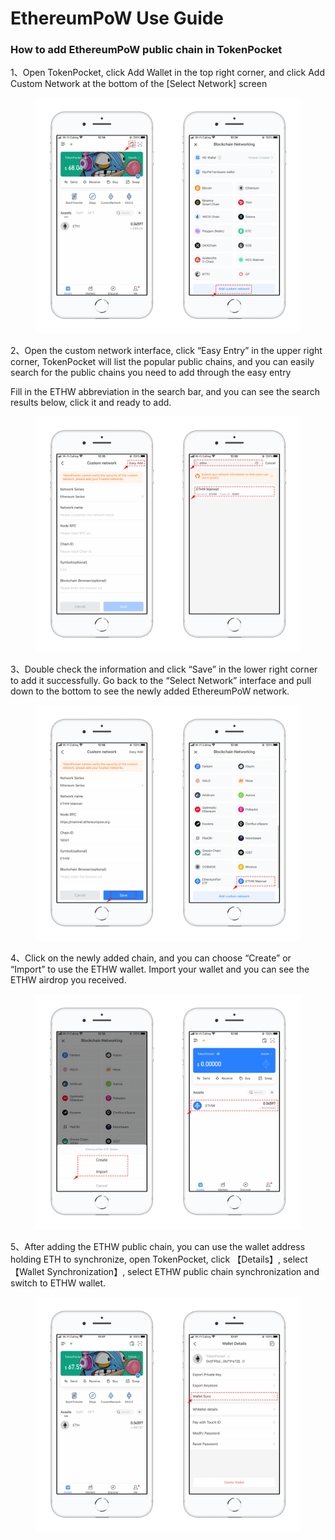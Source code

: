 # EthereumPoW Use Guide

### How to add EthereumPoW public chain in TokenPocket

1、Open TokenPocket, click Add Wallet in the top right corner, and click Add Custom Network at the bottom of the \[Select Network] screen

<figure><img src="../../.gitbook/assets/1 (1) (1) (1) (1) (1).png" alt=""><figcaption></figcaption></figure>

2、Open the custom network interface, click “Easy Entry” in the upper right corner, TokenPocket will list the popular public chains, and you can easily search for the public chains you need to add through the easy entry

Fill in the ETHW abbreviation in the search bar, and you can see the search results below, click it and ready to add.

<figure><img src="../../.gitbook/assets/2 (1) (1) (2) (1).png" alt=""><figcaption></figcaption></figure>

3、Double check the information and click “Save” in the lower right corner to add it successfully. Go back to the “Select Network” interface and pull down to the bottom to see the newly added EthereumPoW network.

<figure><img src="../../.gitbook/assets/3 (5) (1) (2).png" alt=""><figcaption></figcaption></figure>

4、Click on the newly added chain, and you can choose “Create” or “Import” to use the ETHW wallet. Import your wallet and you can see the ETHW airdrop you received.

<figure><img src="../../.gitbook/assets/4 (3).png" alt=""><figcaption></figcaption></figure>

5、After adding the ETHW public chain, you can use the wallet address holding ETH to synchronize, open TokenPocket, click 【Details】, select 【Wallet Synchronization】, select ETHW public chain synchronization and switch to ETHW wallet.

<figure><img src="../../.gitbook/assets/5 (1) (1) (1).png" alt=""><figcaption></figcaption></figure>
